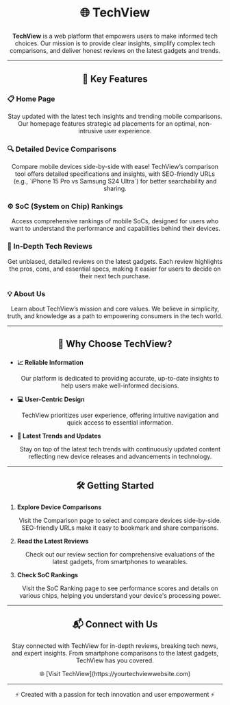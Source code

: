 # <p align="center">🌐 TechView</p>

<p align="center">
<strong>TechView</strong> is a web platform that empowers users to make informed tech choices. Our mission is to provide clear insights, simplify complex tech comparisons, and deliver honest reviews on the latest gadgets and trends.
</p>

---

## <p align="center">🚀 Key Features</p>

### 📋 Home Page
<p align="center">Stay updated with the latest tech insights and trending mobile comparisons. Our homepage features strategic ad placements for an optimal, non-intrusive user experience.</p>

### 🔍 Detailed Device Comparisons
<p align="center">Compare mobile devices side-by-side with ease! TechView’s comparison tool offers detailed specifications and insights, with SEO-friendly URLs (e.g., `iPhone 15 Pro vs Samsung S24 Ultra`) for better searchability and sharing.</p>

### ⚙️ SoC (System on Chip) Rankings
<p align="center">Access comprehensive rankings of mobile SoCs, designed for users who want to understand the performance and capabilities behind their devices.</p>

### 📝 In-Depth Tech Reviews
<p align="center">Get unbiased, detailed reviews on the latest gadgets. Each review highlights the pros, cons, and essential specs, making it easier for users to decide on their next tech purchase.</p>

### 💡 About Us
<p align="center">Learn about TechView’s mission and core values. We believe in simplicity, truth, and knowledge as a path to empowering consumers in the tech world.</p>

---

## <p align="center">🎯 Why Choose TechView?</p>

- **📈 Reliable Information**  
  <p align="center">Our platform is dedicated to providing accurate, up-to-date insights to help users make well-informed decisions.</p>

- **💻 User-Centric Design**  
  <p align="center">TechView prioritizes user experience, offering intuitive navigation and quick access to essential information.</p>

- **🔄 Latest Trends and Updates**  
  <p align="center">Stay on top of the latest tech trends with continuously updated content reflecting new device releases and advancements in technology.</p>

---

## <p align="center">🛠️ Getting Started</p>

1. **Explore Device Comparisons**  
   <p align="center">Visit the Comparison page to select and compare devices side-by-side. SEO-friendly URLs make it easy to bookmark and share comparisons.</p>

2. **Read the Latest Reviews**  
   <p align="center">Check out our review section for comprehensive evaluations of the latest gadgets, from smartphones to wearables.</p>

3. **Check SoC Rankings**  
   <p align="center">Visit the SoC Ranking page to see performance scores and details on various chips, helping you understand your device's processing power.</p>

---

## <p align="center">📬 Connect with Us</p>

<p align="center">
Stay connected with TechView for in-depth reviews, breaking tech news, and expert insights. From smartphone comparisons to the latest gadgets, TechView has you covered.  
</p>

<p align="center">🌐 [Visit TechView](https://yourtechviewwebsite.com)</p>

---

<p align="center">⚡ Created with a passion for tech innovation and user empowerment ⚡</p>

